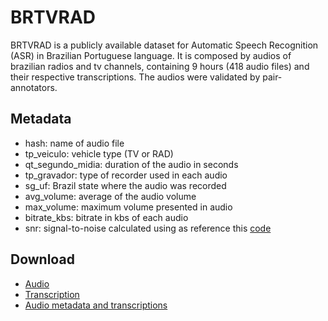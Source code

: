 # BRTVRAD

BRTVRAD is a publicly available dataset for Automatic Speech Recognition (ASR) in Brazilian Portuguese language. It is composed by audios of brazilian radios and tv channels, containing 9 hours (418 audio files) and their respective transcriptions. The audios were validated by pair-annotators.

## Metadata

- hash: name of audio file
- tp_veiculo: vehicle type (TV or RAD)
- qt_segundo_midia: duration of the audio in seconds
- tp_gravador: type of recorder used in each audio
- sg_uf: Brazil state where the audio was recorded
- avg_volume: average of the audio volume
- max_volume: maximum volume presented in audio
- bitrate_kbs: bitrate in kbs of each audio
- snr: signal-to-noise calculated using as reference this [code](https://www.garysieling.com/blog/compute-signal-noise-ratio-audio-files-python/)

## Download

- [Audio](https://drive.google.com/file/d/1zwc-30jWMrxjlZunio6QM4sHDITlWPNo/view?usp=sharing)
- [Transcription](https://drive.google.com/file/d/1pPNeZJGdGPb6da9kN_1gkkz_jP18z8D6/view?usp=sharing)
- [Audio metadata and transcriptions](https://docs.google.com/spreadsheets/d/1AFd-10oMUqwcYRwobkEj6rbgil8Nc7X5CRW79Q5VUoU/edit?usp=sharing)